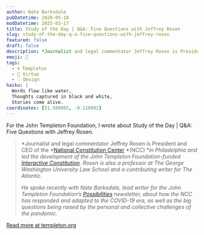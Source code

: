 ```yaml
---
author: Nate Barksdale
pubDatetime: 2020-05-18
modDatetime: 2025-03-17
title: Study of the Day | Q&A: Five Questions with Jeffrey Rosen
slug: study-of-the-day-q-a-five-questions-with-jeffrey-rosen
featured: false
draft: false
description: *Journalist and legal commentator Jeffrey Rosen is President and CEO of the *[National Constitution Center](https://www.constitutioncenter.org/) *(NCC) **in Phi...
emoji: 📝
tags:
  - 🌀 Templeton
  - 🥗 Virtue
  - 💡 Design
haiku: |
  Words flow like water,
  Thoughts captured in black and white,
  Stories come alive.
coordinates: [51.509865, -0.118092]
---
```


For the John Templeton Foundation, I wrote about Study of the Day | Q&A: Five Questions with Jeffrey Rosen.

> *Journalist and legal commentator Jeffrey Rosen is President and CEO of the *[National Constitution Center](https://www.constitutioncenter.org/) *(NCC) **in Philadelphia and led the development of the John Templeton Foundation-funded *[Interactive Constitution](https://constitutioncenter.org/interactive-constitution)*. Rosen is also a professor at The George Washington University Law School and a contributing writer for *The Atlantic*.*
>
> *He spoke recently with Nate Barksdale, lead writer for the John Templeton Foundation’s *[Possibilities](https://possibilities.templeton.org/email-signup?utm_source=email&utm_medium=signature&utm_campaign=bfc_email)* newsletter, about how the NCC has responded and adapted to the COVID-19 era, as well as the big questions being raised by the personal and collective challenges of the pandemic.*

[Read more at templeton.org](https://www.templeton.org/news/qa-five-questions-with-jeffrey-rosen)
